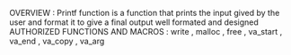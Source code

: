 OVERVIEW : 
Printf function is a function that prints the input gived by the user and format it to give a final output well formated and designed
AUTHORIZED FUNCTIONS AND MACROS :
write , malloc , free , va_start , va_end , va_copy , va_arg
